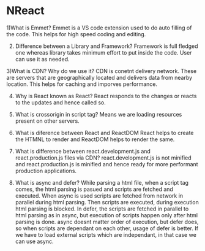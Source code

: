# NReact
1)What is Emmet?
Emmet is a VS code extension used to do auto filling of the code. This helps for high speed coding and editing.

2) Difference between a Library and Framework?
Framework is full fledged one 
whereas library takes minimum effort to put inside the code. User can use it as needed.

3)What is CDN? Why do we use it?
CDN is conetnt delivery network. These are servers that are geographically located and delivers data from nearby location.
This helps for caching and imporves performance.

4) Why is React known as React?
React responds to the changes or reacts to the updates and hence called so.

5) What is crossorigin in script tag?
Means we are loading resources present on other servers.

6) What is diference between React and ReactDOM
React helps to create the HTMNL to render and ReactDOM helps to render the same.

7) What is difference between react.development.js and react.production.js files via CDN?
react.development.js is not minified and react.production.js is minified and hence ready for more performant production applications.

8) What is async and defer?
While parsing a html file, when a script tag comes, the html parsing is pasued and scripts are fetched and executed.
When async is used scripts are fetched from network in parallel during html parsing. Then scripts are executed, during execution html parsing is blocked.
In defer, the scripts are fetched in parallel to html parsing as in async, but execution of scripts happen only after html parsing is done.
async doesnt matter order of execution, but defer does, so when scripts are dependant on each other, usage of defer is better.
If we have to load external scripts which are independant, in that case we can use async.
